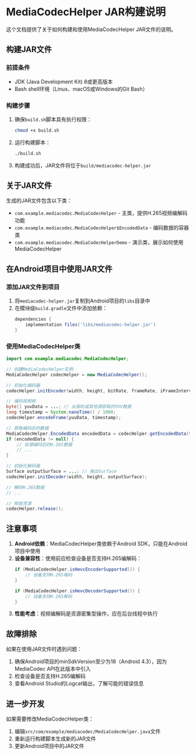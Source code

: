 # MediaCodecHelper JAR构建说明

这个文档提供了关于如何构建和使用MediaCodecHelper JAR文件的说明。

## 构建JAR文件

### 前提条件

- JDK (Java Development Kit) 8或更高版本
- Bash shell环境（Linux、macOS或Windows的Git Bash）

### 构建步骤

1. 确保`build.sh`脚本具有执行权限：
   ```bash
   chmod +x build.sh
   ```

2. 运行构建脚本：
   ```bash
   ./build.sh
   ```

3. 构建成功后，JAR文件将位于`build/mediacodec-helper.jar`

## 关于JAR文件

生成的JAR文件包含以下类：

- `com.example.mediacodec.MediaCodecHelper` - 主类，提供H.265视频编解码功能
- `com.example.mediacodec.MediaCodecHelper$EncodedData` - 编码数据的容器类
- `com.example.mediacodec.MediaCodecHelperDemo` - 演示类，展示如何使用MediaCodecHelper

## 在Android项目中使用JAR文件

### 添加JAR文件到项目

1. 将`mediacodec-helper.jar`复制到Android项目的`libs`目录中
2. 在模块级`build.gradle`文件中添加依赖：
   ```gradle
   dependencies {
       implementation files('libs/mediacodec-helper.jar')
   }
   ```

### 使用MediaCodecHelper类

```java
import com.example.mediacodec.MediaCodecHelper;

// 创建MediaCodecHelper实例
MediaCodecHelper codecHelper = new MediaCodecHelper();

// 初始化编码器
codecHelper.initEncoder(width, height, bitRate, frameRate, iFrameInterval);

// 编码视频帧
byte[] yuvData = ...; // 从相机或其他源获取的YUV数据
long timestamp = System.nanoTime() / 1000;
codecHelper.encodeFrame(yuvData, timestamp);

// 获取编码后的数据
MediaCodecHelper.EncodedData encodedData = codecHelper.getEncodedData(timeoutUs);
if (encodedData != null) {
    // 处理编码后的H.265数据
    // ...
}

// 初始化解码器
Surface outputSurface = ...; // 输出Surface
codecHelper.initDecoder(width, height, outputSurface);

// 解码H.265数据
// ...

// 释放资源
codecHelper.release();
```

## 注意事项

1. **Android依赖**：MediaCodecHelper类依赖于Android SDK，只能在Android项目中使用
2. **设备兼容性**：使用前应检查设备是否支持H.265编解码：
   ```java
   if (MediaCodecHelper.isHevcEncoderSupported()) {
       // 设备支持H.265编码
   }
   
   if (MediaCodecHelper.isHevcDecoderSupported()) {
       // 设备支持H.265解码
   }
   ```
3. **性能考虑**：视频编解码是资源密集型操作，应在后台线程中执行

## 故障排除

如果在使用JAR文件时遇到问题：

1. 确保Android项目的minSdkVersion至少为18（Android 4.3），因为MediaCodec API在此版本中引入
2. 检查设备是否支持H.265编解码
3. 查看Android Studio的Logcat输出，了解可能的错误信息

## 进一步开发

如果需要修改MediaCodecHelper类：

1. 编辑`src/com/example/mediacodec/MediaCodecHelper.java`文件
2. 重新运行构建脚本生成新的JAR文件
3. 更新Android项目中的JAR文件